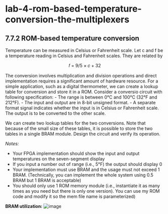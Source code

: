 # lab-4-rom-based-temperature-conversion-the-multiplexers

## 7.7.2 ROM-based temperature conversion


Temperature can be measured in Celsius or Fahrenheit scale. Let c and f be a temperature
reading in Celsius and Fahrenheit scales. They are related by
<p align="center">
                                                            𝑓 = 9/5 × 𝑐 + 32
</p>
The conversion involves multiplication and division operations and direct implementation requires a significant amount of hardware resource. For a simple application, such as a digital thermometer, we can create a lookup table for conversion and store it in a ROM.
Consider a conversio circuit with following specification:
- The range is between 0°C and 100°C (32°F and 212°F).
- The input and output are in 8-bit unsigned format.
- A separate format signal indicates whether the input is in Celsius or Fahrenheit scale. The output is to be converted to the other scale.

We can create two lookup tables for the two conversions. Note that because of the small size of these tables, it is possible to store the two tables in a single BRAM module. Design the circuit and verify its operation.

*Notes:*
- Your FPGA implementation should show the input and output temperatures on the
seven-segment display
- If you input a number out of range (i.e., 5°F) the output should display 0
- Your implementation must use BRAM and the usage must not exceed 1 BRAM. (Technically, you can implement the whole system using 0.5 BRAM but 1 BRAM is acceptable)
- You should only use 1 ROM memory module (i.e., instantiate it as many times as you need but there is only one version). You can use my ROM code and modify it so the mem file name is parameterized)

**BRAM utilization:**
![image](https://github.com/user-attachments/assets/d5ae487c-76b5-4185-9820-1001530606b7)
